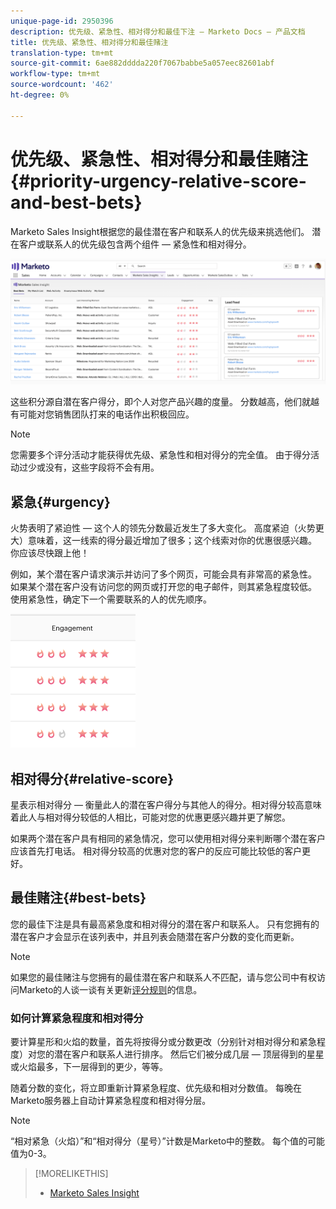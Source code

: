 ```yaml
---
unique-page-id: 2950396
description: 优先级、紧急性、相对得分和最佳下注 — Marketo Docs — 产品文档
title: 优先级、紧急性、相对得分和最佳赌注
translation-type: tm+mt
source-git-commit: 6ae882dddda220f7067babbe5a057eec82601abf
workflow-type: tm+mt
source-wordcount: '462'
ht-degree: 0%

---
```



# 优先级、紧急性、相对得分和最佳赌注{#priority-urgency-relative-score-and-best-bets}

Marketo Sales Insight根据您的最佳潜在客户和联系人的优先级来挑选他们。 潜在客户或联系人的优先级包含两个组件 — 紧急性和相对得分。

![](assets/one.png)

这些积分源自潜在客户得分，即个人对您产品兴趣的度量。 分数越高，他们就越有可能对您销售团队打来的电话作出积极回应。

>[!NOTE]
>
>您需要多个评分活动才能获得优先级、紧急性和相对得分的完全值。  由于得分活动过少或没有，这些字段将不会有用。

## 紧急{#urgency}

火势表明了紧迫性 — 这个人的领先分数最近发生了多大变化。 高度紧迫（火势更大）意味着，这一线索的得分最近增加了很多；这个线索对你的优惠很感兴趣。 你应该尽快跟上他！

例如，某个潜在客户请求演示并访问了多个网页，可能会具有非常高的紧急性。 如果某个潜在客户没有访问您的网页或打开您的电子邮件，则其紧急程度较低。 使用紧急性，确定下一个需要联系的人的优先顺序。

![](assets/two.png)

## 相对得分{#relative-score}

星表示相对得分 — 衡量此人的潜在客户得分与其他人的得分。相对得分较高意味着此人与相对得分较低的人相比，可能对您的优惠更感兴趣并更了解您。

如果两个潜在客户具有相同的紧急情况，您可以使用相对得分来判断哪个潜在客户应该首先打电话。 相对得分较高的优惠对您的客户的反应可能比较低的客户更好。

## 最佳赌注{#best-bets}

您的最佳下注是具有最高紧急度和相对得分的潜在客户和联系人。 只有您拥有的潜在客户才会显示在该列表中，并且列表会随潜在客户分数的变化而更新。

>[!NOTE]
>
>如果您的最佳赌注与您拥有的最佳潜在客户和联系人不匹配，请与您公司中有权访问Marketo的人谈一谈有关更新[评分规则](../../../../../getting-started/quick-wins/simple-scoring.md)的信息。

### 如何计算紧急程度和相对得分

要计算星形和火焰的数量，首先将按得分或分数更改（分别针对相对得分和紧急程度）对您的潜在客户和联系人进行排序。 然后它们被分成几层 — 顶层得到的星星或火焰最多，下一层得到的更少，等等。

随着分数的变化，将立即重新计算紧急程度、优先级和相对分数值。 每晚在Marketo服务器上自动计算紧急程度和相对得分层。

>[!NOTE]
>
>“相对紧急（火焰）”和“相对得分（星号）”计数是Marketo中的整数。 每个值的可能值为0-3。

>[!MORELIKETHIS]
>
>* [Marketo Sales Insight](https://docs.marketo.com/display/docs/marketo+sales+insight)

